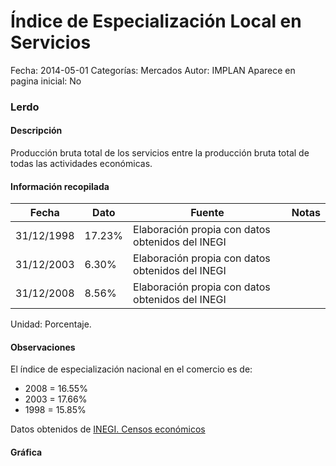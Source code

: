 Índice de Especialización Local en Servicios
=====

Fecha: 2014-05-01
Categorías: Mercados
Autor: IMPLAN
Aparece en pagina inicial: No

### Lerdo

#### Descripción

Producción bruta total de los servicios entre la producción bruta total de todas las actividades económicas.

<!-- break -->

#### Información recopilada

<table class="table table-hover table-bordered matriz">
  <thead>
    <tr><th>Fecha</th><th>Dato</th><th>Fuente</th><th>Notas</th></tr>
  </thead>
  <tbody>
    <tr><td class="centrado">31/12/1998</td><td class="derecha">17.23%</td><td>Elaboración propia con datos obtenidos del INEGI</td><td></td></tr>
    <tr><td class="centrado">31/12/2003</td><td class="derecha">6.30%</td><td>Elaboración propia con datos obtenidos del INEGI</td><td></td></tr>
    <tr><td class="centrado">31/12/2008</td><td class="derecha">8.56%</td><td>Elaboración propia con datos obtenidos del INEGI</td><td></td></tr>
  </tbody>
</table>

Unidad: Porcentaje.

#### Observaciones

El índice de especialización nacional en el comercio es de:

- 2008 = 16.55%
- 2003 = 17.66%
- 1998 = 15.85%

Datos obtenidos de [INEGI. Censos económicos](http://www3.inegi.org.mx/sistemas/saic/)

#### Gráfica

<div id="Morrisdizatvbj" class="grafica"></div>
  <script>
  new Morris.Line({
    element: 'Morrisdizatvbj',
    data: [
      { fecha: '1998-12-31', dato: 17.2300 },
      { fecha: '2003-12-31', dato: 6.3000 },
      { fecha: '2008-12-31', dato: 8.5600 }
    ],
    xkey: 'fecha',
    ykeys: ['dato'],
    labels: ['Dato'],
    lineColors: ['#FF5B02'],
    xLabelFormat: function(d) {
      return d.getDate()+'/'+(d.getMonth()+1)+'/'+d.getFullYear();
    },
    dateFormat: function (ts) {
      var d = new Date(ts);
      return d.getDate() + '/' + (d.getMonth() + 1) + '/' + d.getFullYear();
    }
  });
  </script>
